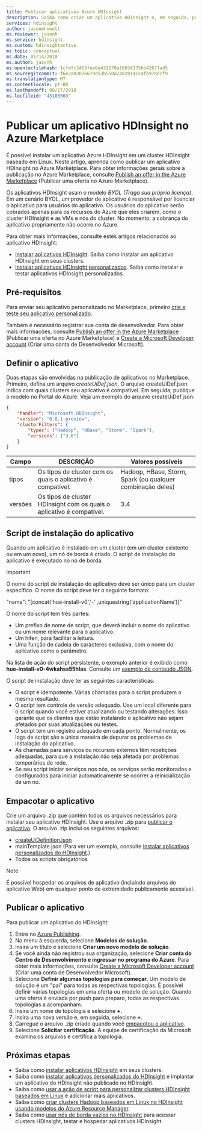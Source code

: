 ```yaml
---
title: Publicar aplicativos Azure HDInsight
description: Saiba como criar um aplicativo HDInsight e, em seguida, publicá-lo no Azure Marketplace.
services: hdinsight
author: jasonwhowell
ms.reviewer: jasonh
ms.service: hdinsight
ms.custom: hdinsightactive
ms.topic: conceptual
ms.date: 05/14/2018
ms.author: jasonh
ms.openlocfilehash: 1cfefc3463fee6e432170a16034175bb4267fad5
ms.sourcegitcommit: f6e2a03076679d53b550a24828141c4fb978dcf9
ms.translationtype: HT
ms.contentlocale: pt-BR
ms.lasthandoff: 08/27/2018
ms.locfileid: "43103563"
---
```

# <a name="publish-an-hdinsight-application-in-the-azure-marketplace"></a>Publicar um aplicativo HDInsight no Azure Marketplace
É possível instalar um aplicativo Azure HDInsight em um cluster HDInsight baseado em Linux. Neste artigo, aprenda como publicar um aplicativo HDInsight no Azure Marketplace. Para obter informações gerais sobre a publicação no Azure Marketplace, consulte [Publish an offer in the Azure Marketplace](../marketplace/marketplace-publishers-guide.md) (Publicar uma oferta no Azure Marketplace).

Os aplicativos HDInsight usam o modelo *BYOL (Traga sua própria licença)*. Em um cenário BYOL, um provedor de aplicativo é responsável por licenciar o aplicativo para usuários do aplicativo. Os usuários do aplicativo serão cobrados apenas para os recursos do Azure que eles criarem, como o cluster HDInsight e as VMs e nós do cluster. No momento, a cobrança do aplicativo propriamente não ocorre no Azure.

Para obter mais informações, consulte estes artigos relacionados ao aplicativo HDInsight:

* [Instalar aplicativos HDInsight](hdinsight-apps-install-applications.md). Saiba como instalar um aplicativo HDInsight em seus clusters.
* [Instalar aplicativos HDInsight personalizados](hdinsight-apps-install-custom-applications.md). Saiba como instalar e testar aplicativos HDInsight personalizados.

## <a name="prerequisites"></a>Pré-requisitos
Para enviar seu aplicativo personalizado no Marketplace, primeiro [crie e teste seu aplicativo personalizado](hdinsight-apps-install-custom-applications.md).

Também é necessário registrar sua conta de desenvolvedor. Para obter mais informações, consulte [Publish an offer in the Azure Marketplace](../marketplace/marketplace-publishers-guide.md) (Publicar uma oferta no Azure Marketplace) e [Create a Microsoft Developer account](../marketplace/marketplace-publishers-guide.md) (Criar uma conta de Desenvolvedor Microsoft).

## <a name="define-the-application"></a>Definir o aplicativo
Duas etapas são envolvidas na publicação de aplicativos no Marketplace. Primeiro, defina um arquivo *createUiDef.json*. O arquivo createUiDef.json indica com quais clusters seu aplicativo é compatível. Em seguida, publique o modelo no Portal do Azure. Veja um exemplo do arquivo createUiDef.json:

```json
{
    "handler": "Microsoft.HDInsight",
    "version": "0.0.1-preview",
    "clusterFilters": {
        "types": ["Hadoop", "HBase", "Storm", "Spark"],
        "versions": ["3.6"]
    }
}
```

| Campo | DESCRIÇÃO | Valores possíveis |
| --- | --- | --- |
| tipos |Os tipos de cluster com os quais o aplicativo é compatível. |Hadoop, HBase, Storm, Spark (ou qualquer combinação deles) |
| versões |Os tipos de cluster HDInsight com os quais o aplicativo é compatível. |3.4 |

## <a name="application-installation-script"></a>Script de instalação do aplicativo
Quando um aplicativo é instalado em um cluster (em um cluster existente ou em um novo), um nó de borda é criado. O script de instalação do aplicativo é executado no nó de borda.

  > [!IMPORTANT]
  > O nome do script de instalação do aplicativo deve ser único para um cluster específico. O nome do script deve ter o seguinte formato:
  > 
  > "name": "[concat('hue-install-v0','-' ,uniquestring(‘applicationName’)]"
  > 
  > O nome do script tem três partes:
  > 
  > * Um prefixo de nome de script, que deverá incluir o nome do aplicativo ou um nome relevante para o aplicativo.
  > * Um hífen, para facilitar a leitura.
  > * Uma função de cadeia de caracteres exclusiva, com o nome do aplicativo como o parâmetro.
  > 
  > Na lista de ação do script persistente, o exemplo anterior é exibido como **hue-install-v0-4wkahss55hlas**. Consulte um [exemplo de conteúdo JSON](https://raw.githubusercontent.com/hdinsight/Iaas-Applications/master/Hue/azuredeploy.json).
  > 

O script de instalação deve ter as seguintes características:
* O script é idempotente. Várias chamadas para o script produzem o mesmo resultado.
* O script tem controle de versão adequado. Use um local diferente para o script quando você estiver atualizando ou testando alterações. Isso garante que os clientes que estão instalando o aplicativo não sejam afetados por suas atualizações ou testes. 
* O script tem um registro adequado em cada ponto. Normalmente, os logs de script são a única maneira de depurar os problemas de instalação do aplicativo.
* As chamadas para serviços ou recursos externos têm repetições adequadas, para que a instalação não seja afetada por problemas temporários de rede.
* Se seu script iniciar serviços nos nós, os serviços serão monitorados e configurados para iniciar automaticamente se ocorrer a reinicialização de um nó.

## <a name="package-the-application"></a>Empacotar o aplicativo
Crie um arquivo .zip que contém todos os arquivos necessários para instalar seu aplicativo HDInsight. Use o arquivo .zip para [publicar o aplicativo](#publish-application). O arquivo .zip inclui os seguintes arquivos:

* [createUiDefinition.json](#define-application)
* mainTemplate.json (Para ver um exemplo, consulte [Instalar aplicativos personalizados do HDInsight](hdinsight-apps-install-custom-applications.md).)
* Todos os scripts obrigatórios

> [!NOTE]
> É possível hospedar os arquivos de aplicativo (incluindo arquivos do aplicativo Web) em qualquer ponto de extremidade publicamente acessível.
> 

## <a name="publish-the-application"></a>Publicar o aplicativo
Para publicar um aplicativo do HDInsight:

1. Entre no [Azure Publishing](https://publish.windowsazure.com/).
2. No menu à esquerda, selecione **Modelos de solução**.
3. Insira um título e selecione **Criar um novo modelo de solução**.
4. Se você ainda não registrou sua organização, selecione **Criar conta do Centro de Desenvolvimento e ingressar no programa do Azure**.  Para obter mais informações, consulte [Create a Microsoft Developer account](../marketplace/marketplace-publishers-guide.md) (Criar uma conta de Desenvolvedor Microsoft).
5. Selecione **Definir algumas topologias para começar**. Um modelo de solução é um "pai" para todas as respectivas topologias. É possível definir várias topologias em uma oferta ou modelo de solução. Quando uma oferta é enviada por push para preparo, todas as respectivas topologias a acompanham. 
6. Insira um nome de topologia e selecione **+**.
7. Insira uma nova versão e, em seguida, selecione **+**.
8. Carregue o arquivo .zip criado quando você [empacotou o aplicativo](#package-application).  
9. Selecione **Solicitar certificação**. A equipe de certificação da Microsoft examina os arquivos e certifica a topologia.

## <a name="next-steps"></a>Próximas etapas
* Saiba como [instalar aplicativos HDInsight](hdinsight-apps-install-applications.md) em seus clusters.
* Saiba como [instalar aplicativos personalizados do HDInsight](hdinsight-apps-install-custom-applications.md) e implantar um aplicativo do HDInsight não publicado no HDInsight.
* Saiba como [usar a ação de script para personalizar clusters HDInsight baseados em Linux](hdinsight-hadoop-customize-cluster-linux.md) e adicionar mais aplicativos. 
* Saiba como [criar clusters Hadoop baseados em Linux no HDInsight usando modelos do Azure Resource Manager](hdinsight-hadoop-create-linux-clusters-arm-templates.md).
* Saiba como [usar nós de borda vazios no HDInsight](hdinsight-apps-use-edge-node.md) para acessar clusters HDInsight, testar e hospedar aplicativos HDInsight.

